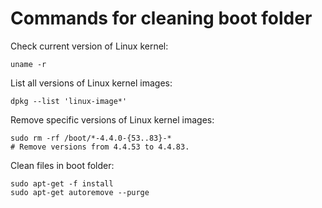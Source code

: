 # Commands for cleaning boot folder

Check current version of Linux kernel:

```shell
uname -r
```

List all versions of Linux kernel images:

```shell
dpkg --list 'linux-image*'
```

Remove specific versions of Linux kernel images:

```shell
sudo rm -rf /boot/*-4.4.0-{53..83}-*
# Remove versions from 4.4.53 to 4.4.83.
```

Clean files in boot folder:

```shell
sudo apt-get -f install
sudo apt-get autoremove --purge
```